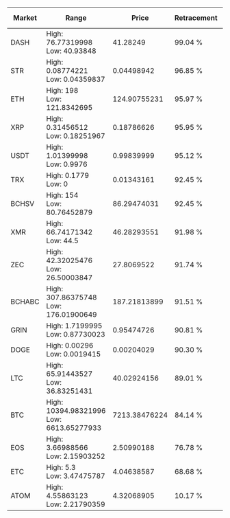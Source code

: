 | Market | Range | Price| Retracement | Doubles to 50% |
| --- | --- | --- | --- | --- |
| DASH | High: 76.77319998<br />Low: 40.93848 | 41.28249 | 99.04 % | 1.43 |
| STR | High: 0.08774221<br />Low: 0.04359837 | 0.04498942 | 96.85 % | 1.46 |
| ETH | High: 198<br />Low: 121.8342695 | 124.90755231 | 95.97 % | 1.28 |
| XRP | High: 0.31456512<br />Low: 0.18251967 | 0.18786626 | 95.95 % | 1.32 |
| USDT | High: 1.01399998<br />Low: 0.9976 | 0.99839999 | 95.12 % | 1.01 |
| TRX | High: 0.1779<br />Low: 0 | 0.01343161 | 92.45 % | 6.62 |
| BCHSV | High: 154<br />Low: 80.76452879 | 86.29474031 | 92.45 % | 1.36 |
| XMR | High: 66.74171342<br />Low: 44.5 | 46.28293551 | 91.98 % | 1.20 |
| ZEC | High: 42.32025476<br />Low: 26.50003847 | 27.8069522 | 91.74 % | 1.24 |
| BCHABC | High: 307.86375748<br />Low: 176.01900649 | 187.21813899 | 91.51 % | 1.29 |
| GRIN | High: 1.7199995<br />Low: 0.87730023 | 0.95474726 | 90.81 % | 1.36 |
| DOGE | High: 0.00296<br />Low: 0.0019415 | 0.00204029 | 90.30 % | 1.20 |
| LTC | High: 65.91443527<br />Low: 36.83251431 | 40.02924156 | 89.01 % | 1.28 |
| BTC | High: 10394.98321996<br />Low: 6613.65277933 | 7213.38476224 | 84.14 % | 1.18 |
| EOS | High: 3.66988566<br />Low: 2.15903252 | 2.50990188 | 76.78 % | 1.16 |
| ETC | High: 5.3<br />Low: 3.47475787 | 4.04638587 | 68.68 % | 1.08 |
| ATOM | High: 4.55863123<br />Low: 2.21790359 | 4.32068905 | 10.17 % | 0.00 |
